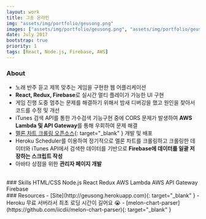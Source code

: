 ```yaml
---
layout: work
title: 그송 온라인
img: "assets/img/portfolio/geusong.png"
images: ["assets/img/portfolio/geusong.png", "assets/img/portfolio/geusong2.png", "assets/img/portfolio/geusong3.png", "assets/img/portfolio/geusong4.png", "assets/img/portfolio/geusong5.png", "assets/img/portfolio/geusong6.png"]
date: July 2017
bootstrap: true
priority: 1
tags: [React, Node.js, Firebase, AWS]
---
```


### About
* 노래 반주 듣고 제목 맞추는 게임을 구현한 웹 어플리케이션
* **React, Redux, Firebase**로 실시간 멀티 플레이가 가능한 UI 구현
* 게임 진행 도중 멈추는 문제를 해결하기 위해서 밤새 디버깅을 했고 원인을 찾아서 코드를 수정 및 개선
* iTunes 검색 API를 통한 가수검색 기능구현 중에 CORS 문제가 발생하여 **AWS Lambda 및 API Gateway**를 통해 우회하여 문제 해결
* [멜론 차트 크롤링 오픈소스](https://github.com/iicdii/melon-chart-parser){: target="_blank" } 개발 및 배포
* Heroku Scheduler를 이용하여 정기적으로 멜론 차트를 크롤링하고 크롤링한 데이터와 iTunes API에서
검색한 데이터를 기반으로 **Firebase에 데이터를 일괄 저장하는 스크립트 작성**
* 아바타 상점을 위한 **관리자 페이지 개발** 

<br>
### Skills
<span class="badge badge-dark">HTML/CSS</span>
<span class="badge badge-dark">Node.js</span>
<span class="badge badge-dark">React</span>
<span class="badge badge-dark">Redux</span>
<span class="badge badge-dark">AWS Lambda</span>
<span class="badge badge-dark">AWS API Gateway</span>
<span class="badge badge-dark">Firebase</span>

<br>
### Resources
- [Site](http://geusong.herokuapp.com){: target="_blank" } - Heroku 무료 서버라서 최초 로딩 시간이 길어요 😭
- [melon-chart-parser](https://github.com/iicdii/melon-chart-parser){: target="_blank" }
